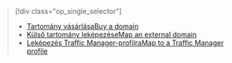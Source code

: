 > [!div class="op_single_selector"]
> * [<span data-ttu-id="17d8f-101">Tartomány vásárlása</span><span class="sxs-lookup"><span data-stu-id="17d8f-101">Buy a domain</span></span>](../articles/app-service-web/custom-dns-web-site-buydomains-web-app.md)
> * [<span data-ttu-id="17d8f-102">Külső tartomány leképezése</span><span class="sxs-lookup"><span data-stu-id="17d8f-102">Map an external domain</span></span>](../articles/app-service-web/app-service-web-tutorial-custom-domain.md)
> * [<span data-ttu-id="17d8f-103">Leképezés Traffic Manager-profilra</span><span class="sxs-lookup"><span data-stu-id="17d8f-103">Map to a Traffic Manager profile</span></span>](../articles/app-service-web/web-sites-traffic-manager-custom-domain-name.md)
> 
> 

